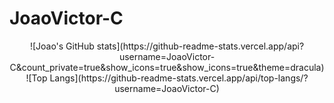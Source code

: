 # JoaoVictor-C
<center>![Joao's GitHub stats](https://github-readme-stats.vercel.app/api?username=JoaoVictor-C&count_private=true&show_icons=true&show_icons=true&theme=dracula)<br>
![Top Langs](https://github-readme-stats.vercel.app/api/top-langs/?username=JoaoVictor-C)</center>
